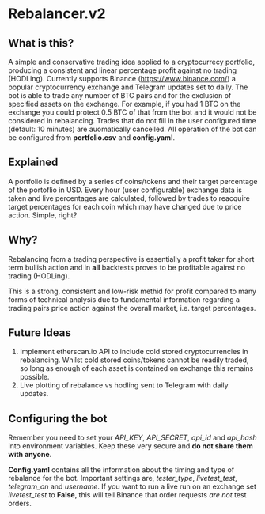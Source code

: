 Rebalancer.v2
=============

What is this?
-------------

A simple and conservative trading idea applied to a cryptocurrecy portfolio, producing a
consistent and linear percentage profit against no trading (HODLing). Currently supports
Binance (https://www.binance.com/) a popular cryptocurrency exchange and Telegram updates
set to daily. The bot is able to trade any number of BTC pairs and for the exclusion of 
specified assets on the exchange. For example, if you had 1 BTC on the exchange you could
protect 0.5 BTC of that from the bot and it would not be considered in rebalancing. Trades
that do not fill in the user configured time (default: 10 minutes) are auomatically
cancelled. All operation of the bot can be configured from **portfolio.csv** and 
**config.yaml**.

Explained
---------

A portfolio is defined by a series of coins/tokens and their target percentage of the
portoflio in USD. Every hour (user configurable) exchange data is taken and live
percentages are calculated, followed by trades to reacquire target percentages for 
each coin which may have changed due to price action. Simple, right?

Why?
----

Rebalancing from a trading perspective is essentially a profit taker for short term
bullish action and in **all** backtests proves to be profitable against no trading
(HODLing).

This is a strong, consistent and low-risk methid for profit compared to many forms of
technical analysis due to fundamental information regarding a trading pairs price action
against the overall market, i.e. target percentages.

Future Ideas
------------

1. Implement etherscan.io API to include cold stored cryptocurrencies in rebalancing. Whilst
cold stored coins/tokens cannot be readily traded, so long as enough of each asset is
contained on exchange this remains possible.
2. Live plotting of rebalance vs hodling sent to Telegram with daily updates.

Configuring the bot
-------------------

Remember you need to set your *API_KEY*, *API_SECRET*, *api_id* and *api_hash* into environment 
variables. Keep these very secure and **do not share them with anyone**.

**Config.yaml** contains all the information about the timing and type of rebalance for the bot.
Important settings are, *tester_type*, *livetest_test*, *telegram_on* and *username*. If you
want to run a live run on an exchange set *livetest_test* to **False**, this will tell Binance
that order requests *are not* test orders.
